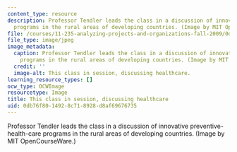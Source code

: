 ```yaml
---
content_type: resource
description: Professor Tendler leads the class in a discussion of innovative preventive-health-care
  programs in the rural areas of developing countries. (Image by MIT OpenCourseWare.)
file: /courses/11-235-analyzing-projects-and-organizations-fall-2009/0db76f8014928c718928d8af69676735_11-235f09-th.jpg
file_type: image/jpeg
image_metadata:
  caption: Professor Tendler leads the class in a discussion of innovative preventive-health-care
    programs in the rural areas of developing countries. (Image by MIT OpenCourseWare.)
  credit: ''
  image-alt: This class in session, discussing healthcare.
learning_resource_types: []
ocw_type: OCWImage
resourcetype: Image
title: This class in session, discussing healthcare
uid: 0db76f80-1492-8c71-8928-d8af69676735
---
```

Professor Tendler leads the class in a discussion of innovative preventive-health-care programs in the rural areas of developing countries. (Image by MIT OpenCourseWare.)

